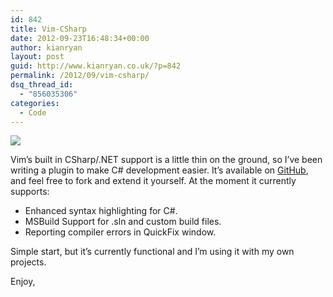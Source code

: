 ```yaml
---
id: 842
title: Vim-CSharp
date: 2012-09-23T16:48:34+00:00
author: kianryan
layout: post
guid: http://www.kianryan.co.uk/?p=842
permalink: /2012/09/vim-csharp/
dsq_thread_id:
  - "856035306"
categories:
  - Code
---
```

[<img src="https://raw.github.com/OrangeT/vim-csharp/master/screenshot2.png"   />](https://raw.github.com/OrangeT/vim-csharp/master/screenshot2.png)

Vim&#8217;s built in CSharp/.NET support is a little thin on the ground, so I&#8217;ve been writing a plugin to make C# development easier. It&#8217;s available on [GitHub](http://github.com/OrangeT/vim-csharp), and feel free to fork and extend it yourself. At the moment it currently supports:

  * Enhanced syntax highlighting for C#.
  * MSBuild Support for .sln and custom build files.
  * Reporting compiler errors in QuickFix window.

Simple start, but it&#8217;s currently functional and I&#8217;m using it with my own projects.

Enjoy,